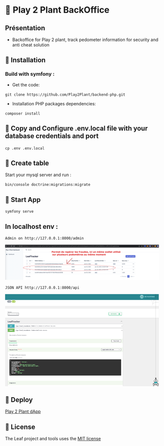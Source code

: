 # 🍃 Play 2 Plant BackOffice

## Présentation
* Backoffice for Play 2 plant, track pedometer information for security and anti cheat solution

## 🔧 Installation

### Build with symfony :

* Get the code:

`git clone https://github.com/Play2Plant/backend-php.git`

* Installation PHP packages dependencies:

`composer install`

## 🔧 Copy and Configure .env.local file with your database credentials and port

`cp .env .env.local`

## 🔧 Create table
Start your mysql server and run :    

`bin/console doctrine:migrations:migrate`

## 🚀 Start App
```
symfony serve
```

## In localhost env :
    Admin on http://127.0.0.1:8000/admin    

![screenshot Back Office](backOfficeP2plant.png)

    JSON API http://127.0.0.1:8000/api    

![screenshot API](apiPlatformLeaf.png)

## 📜 Deploy

[Play 2 Plant dApp](https://play2plant.github.io/p2p-dApp/)

## 

## 📝 License

The Leaf project and tools uses the [MIT license](https://github.com/Play2Plant/leaf-website/blob/main/LICENSE)
